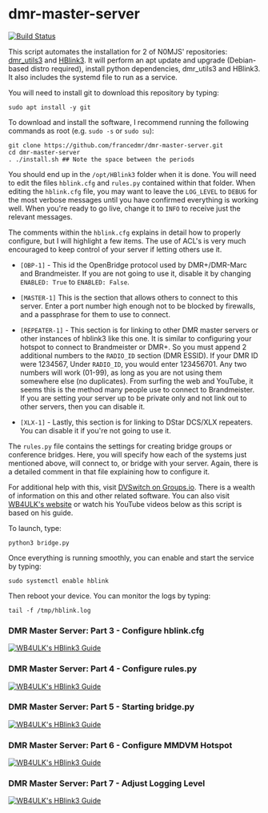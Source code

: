 # dmr-master-server

[![Build Status](https://travis-ci.com/W1LMS/dmr-master-server.svg?branch=master)](https://travis-ci.com/W1LMS/dmr-master-server)

This script automates the installation for 2 of N0MJS' repositories: [dmr_utils3](https://github.com/n0mjs710/dmr_utils3) and [HBlink3](https://github.com/n0mjs710/hblink3). It will perform an apt update and upgrade (Debian-based distro required), install python dependencies, dmr_utils3 and HBlink3. It also includes the systemd file to run as a service.

You will need to install git to download this repository by typing:

    sudo apt install -y git
    
To download and install the software, I recommend running the following commands as root (e.g. `sudo -s` or `sudo su`):

    git clone https://github.com/francedmr/dmr-master-server.git
    cd dmr-master-server
    . ./install.sh ## Note the space between the periods

You should end up in the `/opt/HBlink3` folder when it is done. You will need to edit the files `hblink.cfg` and `rules.py` contained within that folder. When editing the `hblink.cfg` file, you may want to leave the `LOG_LEVEL` to `DEBUG` for the most verbose messages until you have confirmed everything is working well. When you're ready to go live, change it to `INFO` to receive just the relevant messages. 

The comments within the `hblink.cfg` explains in detail how to properly configure, but I will highlight a few items. The use of ACL's is very much encouraged to keep control of your server if letting others use it.

* `[OBP-1]` - This id the OpenBridge protocol used by DMR+/DMR-Marc and Brandmeister. If you are not going to use it, disable it by changing `ENABLED: True` to `ENABLED: False`. 

* `[MASTER-1]` This is the section that allows others to connect to this server. Enter a port number high enough not to be blocked by firewalls, and a passphrase for them to use to connect. 

* `[REPEATER-1]` - This section is for linking to other DMR master servers or other instances of hblink3 like this one. It is similar to configuring your hotspot to connect to Brandmeister or DMR+. So you must append 2 additional numbers to the `RADIO_ID` section (DMR ESSID). If your DMR ID were 1234567, Under `RADIO_ID`, you would enter 123456701. Any two numbers will work (01-99), as long as you are not using them somewhere else (no duplicates). From surfing the web and YouTube, it seems this is the method many people use to connect to Brandmeister. If you are setting your server up to be private only and not link out to other servers, then you can disable it.

* `[XLX-1]` - Lastly, this section is for linking to DStar DCS/XLX repeaters. You can disable it if you're not going to use it.

The `rules.py` file contains the settings for creating bridge groups or conference bridges. Here, you will specify how each of the systems just mentioned above, will connect to, or bridge with your server. Again, there is a detailed comment in that file explaining how to configure it.

For additional help with this, visit [DVSwitch on Groups.io](https://dvswitch.groups.io/). There is a wealth of information on this and other related software. You can also visit [WB4ULK's website](http://www.chrishoodblog.com/make-your-own-dmr-server/) or watch his YouTube videos below as this script is based on his guide.

To launch, type: 

    python3 bridge.py 
    
Once everything is running smoothly, you can enable and start the service by typing:

    sudo systemctl enable hblink

Then reboot your device. You can monitor the logs by typing:

    tail -f /tmp/hblink.log
    
### DMR Master Server: Part 3 - Configure hblink.cfg
[![WB4ULK's HBlink3 Guide](http://img.youtube.com/vi/oXRCW-5JMws/0.jpg)](http://www.youtube.com/watch?v=oXRCW-5JMws "WB4ULK's HBlink3 Guide")

### DMR Master Server: Part 4 - Configure rules.py
[![WB4ULK's HBlink3 Guide](http://img.youtube.com/vi/UbnBSXWlHPQ/0.jpg)](http://www.youtube.com/watch?v=t9mbNnjI0Hw "WB4ULK's HBlink3 Guide")

### DMR Master Server: Part 5 - Starting bridge.py
[![WB4ULK's HBlink3 Guide](http://img.youtube.com/vi/UbnBSXWlHPQ/0.jpg)](http://www.youtube.com/watch?v=UbnBSXWlHPQ "WB4ULK's HBlink3 Guide")

### DMR Master Server: Part 6 - Configure MMDVM Hotspot
[![WB4ULK's HBlink3 Guide](http://img.youtube.com/vi/UbnBSXWlHPQ/0.jpg)](http://www.youtube.com/watch?v=iIAMXdVAM84 "WB4ULK's HBlink3 Guide")

### DMR Master Server: Part 7 - Adjust Logging Level
[![WB4ULK's HBlink3 Guide](http://img.youtube.com/vi/UbnBSXWlHPQ/0.jpg)](http://www.youtube.com/watch?v=7QLyD6IVYjQ "WB4ULK's HBlink3 Guide")
